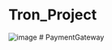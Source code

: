 # Tron_Project
![image](https://github.com/Ashish48Maurya/Tron_Project/assets/125679638/636791af-a60a-4ba5-8e3a-d82b26a8ebc0)
#   P a y m e n t G a t e w a y  
 